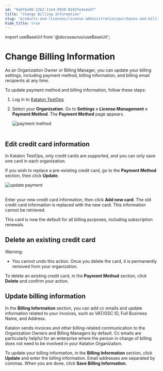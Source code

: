 ```yaml
---
id: "9a6fba90-22b2-11ed-9930-0242fe3e4a3f"
title: "Change Billing Information"
slug: "products-and-licenses/license-administration/purchases-and-billing/change-billing-information"
hide_title: true
---
```

import useBaseUrl from '@docusaurus/useBaseUrl';


# <a id="id" class="anchor_top_offset"/><a id="ariaid-title1" class="anchor_top_offset"/>Change Billing Information

<p xmlns="http://www.w3.org/1999/xhtml" className="p">As an Organization Owner or Billing Manager, you can update your   billing settings, including payment method, billing information,   and billing email recipients at any time.</p> 
<p xmlns="http://www.w3.org/1999/xhtml" className="p">To update payment method and billing information, follow these   steps:</p> 
<ol xmlns="http://www.w3.org/1999/xhtml" className="ol"><li className="li">Log in to <a className="xref j-external-link" href="https://testops.katalon.io/" target="_blank">Katalon       TestOps</a>   </li><li className="li">     <p className="p">Select your <strong className="ph b">Organization</strong>. Go to       <strong className="ph b">Settings &gt; License Management &gt; Payment         Method</strong>. The <strong className="ph b">Payment Method</strong> page       appears.</p>     <p className="p">       <img className="image" src={useBaseUrl("https://github.com/katalon-studio/docs-images/raw/master/katalon-studio/docs/license-mgt/payment-method.png")} width={500} alt="payment method" /><br /><br />     </p>   </li></ol> 

## <a id="id_1" class="anchor_top_offset"/>Edit credit card information

<p xmlns="http://www.w3.org/1999/xhtml" className="p">In Katalon TestOps, only credit cards are supported, and you can   only save one card in each organization.</p> 
<p xmlns="http://www.w3.org/1999/xhtml" className="p">If you wish to replace a pre-existing credit card, go to the   <strong className="ph b">Payment Method</strong> section, then click   <strong className="ph b">Update</strong>.</p> 
<p xmlns="http://www.w3.org/1999/xhtml" className="p">   <img className="image" src={useBaseUrl("https://github.com/katalon-studio/docs-images/raw/master/katalon-studio/docs/upgrade-subs/payment-method-update.png")} width={350} alt="update payment" /><br /><br /> </p> 
<p xmlns="http://www.w3.org/1999/xhtml" className="p">Enter your new credit card information, then click <strong className="ph b">Add     new card</strong>. The old credit card information is replaced with   the new card. This information cannot be retrieved.</p> 
<p xmlns="http://www.w3.org/1999/xhtml" className="p">This card is now the default for all billing purposes, including   subscription renewals.</p> 

## <a id="id_2" class="anchor_top_offset"/>Delete an existing credit card

<div xmlns="http://www.w3.org/1999/xhtml" className="note warning note_warning"><span className="note__title">Warning:</span> 
  <ul className="ul"><li className="li">You cannot undo this action. Once you delete the card, it is permanently removed from your organization.</li></ul>
</div>
<p xmlns="http://www.w3.org/1999/xhtml" className="p">To delete an existing credit card, in the <strong className="ph b">Payment Method</strong> section, click <strong className="ph b">Delete</strong> and confirm your action.</p> 
    

## <a id="id_3" class="anchor_top_offset"/>Update billing information

    
      
<p xmlns="http://www.w3.org/1999/xhtml" className="p">In the <strong className="ph b">Billing Information</strong> section, you can add   cc emails and update information related to your invoices, such as   VAT/GSC ID, Full Business Name, and Address.</p> 
      
<p xmlns="http://www.w3.org/1999/xhtml" className="p">Katalon sends invoices and other billing-related communication   to the Organization Owners and Billing Managers by default. Cc   emails are particularly helpful for an enterprise where the person   in charge of billing does not need to be involved in your Katalon   Organization.</p> 
      
<p xmlns="http://www.w3.org/1999/xhtml" className="p">To update your billing information, in the <strong className="ph b">Billing     Information</strong> section, click <strong className="ph b">Update</strong> and   enter the billing information. Email addresses are separated by   commas. When you are done, click <strong className="ph b">Save Billing     Information</strong>.</p> 
    
  
